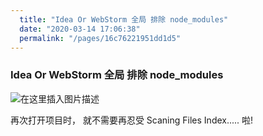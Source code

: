 ```yaml
---
  title: "Idea Or WebStorm 全局 排除 node_modules"
  date: "2020-03-14 17:06:38"
  permalink: "/pages/16c76221951dd1d5"
---
```

### Idea Or WebStorm 全局 排除 node_modules

![在这里插入图片描述](https://chatflow-files-cdn-1256085166.file.myqcloud.com/20181023220228582.png)

再次打开项目时， 就不需要再忍受 Scaning Files Index..... 啦!
